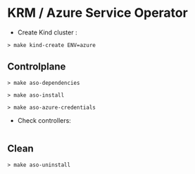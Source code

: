 # KRM / Azure Service Operator

* Create Kind cluster :

```shell
> make kind-create ENV=azure
```

## Controlplane

```shell
> make aso-dependencies
```

```shell
> make aso-install
```

```shell
> make aso-azure-credentials
```

* Check controllers:

```shell
```

## Clean

```shell
> make aso-uninstall
```
